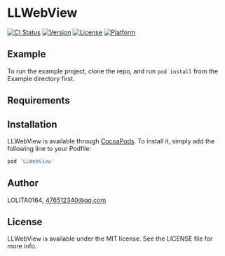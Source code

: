 # LLWebView

[![CI Status](https://img.shields.io/travis/LOLITA0164/LLWebView.svg?style=flat)](https://travis-ci.org/LOLITA0164/LLWebView)
[![Version](https://img.shields.io/cocoapods/v/LLWebView.svg?style=flat)](https://cocoapods.org/pods/LLWebView)
[![License](https://img.shields.io/cocoapods/l/LLWebView.svg?style=flat)](https://cocoapods.org/pods/LLWebView)
[![Platform](https://img.shields.io/cocoapods/p/LLWebView.svg?style=flat)](https://cocoapods.org/pods/LLWebView)

## Example

To run the example project, clone the repo, and run `pod install` from the Example directory first.

## Requirements

## Installation

LLWebView is available through [CocoaPods](https://cocoapods.org). To install
it, simply add the following line to your Podfile:

```ruby
pod 'LLWebView'
```

## Author

LOLITA0164, 476512340@qq.com

## License

LLWebView is available under the MIT license. See the LICENSE file for more info.
